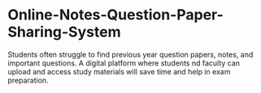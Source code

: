 # Online-Notes-Question-Paper-Sharing-System
Students often struggle to find previous year question papers, notes, and important questions. A digital platform where students nd faculty can upload and access study materials will save time and help in exam preparation.
